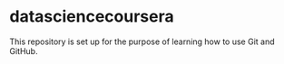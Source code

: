 datasciencecoursera
===================
This repository is set up for the purpose of learning how to use Git and GitHub.
